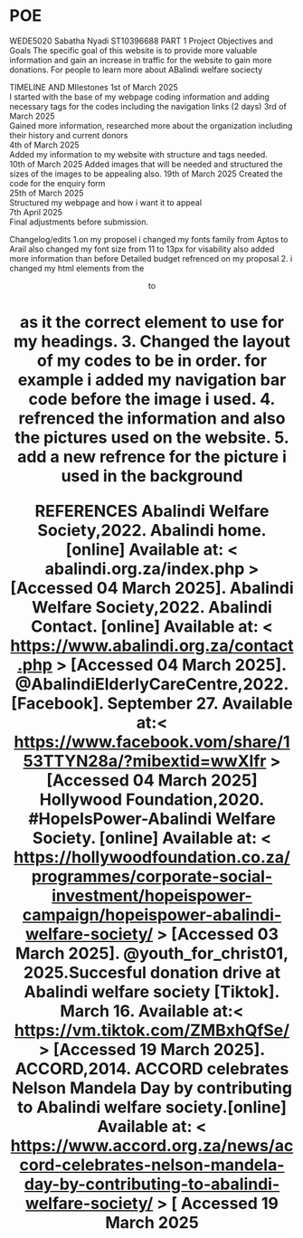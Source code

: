 # POE
WEDE5020
Sabatha Nyadi ST10396688
PART 1
Project Objectives and Goals 
The specific goal of this website is to provide more valuable information and gain an increase in traffic for the website to gain more donations. 
For people to learn more about ABalindi welfare sociecty 

TIMELINE AND MIlestones 
1st of March 2025  
I started with the base of my webpage coding information and adding necessary tags for the codes including the navigation links (2 days) 
3rd of March 2025  
Gained more information, researched more about the organization including their history and current donors  
4th of March 2025  
Added my information to my website with structure and tags needed.   
10th of March 2025 
Added images that will be needed and structured the sizes of the images to be appealing also. 
19th of March 2025 
 Created the code for the enquiry form  
25th of March 2025  
Structured my webpage and how i want it to appeal  
7th April 2025  
Final adjustments before submission.  



Changelog/edits 
1.on my proposel i changed my fonts family from Aptos to Arail 
  also changed my font size from 11 to 13px for visability 
   also added more information than before 
   Detailed budget
   refrenced on my proposal
2. i changed my html elements from the <Header> to <h1> as it the correct element to use for my headings.
3. Changed the layout of my codes to be in order.
   for example i added my navigation bar code before the image i used.
4. refrenced the information  and also the pictures used on the website.
5. add a new refrence for the picture i used in the background 




REFERENCES
Abalindi Welfare Society,2022. Abalindi home. [online] Available at: < abalindi.org.za/index.php > [Accessed 04 March 2025]. 
Abalindi Welfare Society,2022. Abalindi  Contact. [online] Available at: < https://www.abalindi.org.za/contact.php > [Accessed 04 March 2025]. 
@AbalindiElderlyCareCentre,2022. [Facebook]. September 27. Available at:< https://www.facebook.vom/share/153TTYN28a/?mibextid=wwXlfr > [Accessed 04 March 2025] 
Hollywood Foundation,2020. #HopeIsPower-Abalindi Welfare Society. [online] Available at: < https://hollywoodfoundation.co.za/programmes/corporate-social-investment/hopeispower-campaign/hopeispower-abalindi-welfare-society/ > [Accessed 03 March 2025]. 
@youth_for_christ01, 2025.Succesful donation drive at Abalindi welfare society [Tiktok]. March 16. Available at:< https://vm.tiktok.com/ZMBxhQfSe/ > [Accessed 19 March 2025]. 
ACCORD,2014. ACCORD celebrates Nelson Mandela Day by contributing to Abalindi welfare society.[online] Available at: < https://www.accord.org.za/news/accord-celebrates-nelson-mandela-day-by-contributing-to-abalindi-welfare-society/ > [ Accessed 19 March 2025
